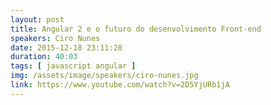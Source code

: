 ```yaml
---
layout: post
title: Angular 2 e o futuro do desenvolvimento Front-end
speakers: Ciro Nunes
date: 2015-12-18 23:11:28
duration: 40:03
tags: [ javascript angular ]
img: /assets/image/speakers/ciro-nunes.jpg
link: https://www.youtube.com/watch?v=2D5YjURb1jA
---
```

